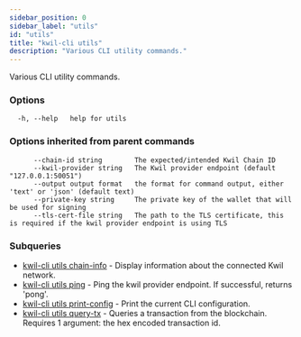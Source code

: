 ```yaml
---
sidebar_position: 0
sidebar_label: "utils"
id: "utils"
title: "kwil-cli utils"
description: "Various CLI utility commands."
---
```


Various CLI utility commands.

### Options

```
  -h, --help   help for utils
```

### Options inherited from parent commands

```
      --chain-id string        The expected/intended Kwil Chain ID
      --kwil-provider string   The Kwil provider endpoint (default "127.0.0.1:50051")
      --output output format   the format for command output, either 'text' or 'json' (default text)
      --private-key string     The private key of the wallet that will be used for signing
      --tls-cert-file string   The path to the TLS certificate, this is required if the kwil provider endpoint is using TLS
```

### Subqueries

* [kwil-cli utils chain-info](./chain-info)	 - Display information about the connected Kwil network.
* [kwil-cli utils ping](./ping)	 - Ping the kwil provider endpoint.  If successful, returns 'pong'.
* [kwil-cli utils print-config](./print-config)	 - Print the current CLI configuration.
* [kwil-cli utils query-tx](./query-tx)	 - Queries a transaction from the blockchain. Requires 1 argument: the hex encoded transaction id.

